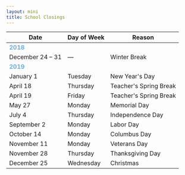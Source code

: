 ```yaml
---
layout: mini
title: School Closings
---
```


<table class="table">
  <thead>
    <tr>
      <th scope="col">Date</th>
      <th scope="col">Day of Week</th>
      <th scope="col">Reason</th>
    </tr>
  </thead>
  <tbody>
    <tr>
      <td colspan="3" style="color: #6DAEDB; font-weight: 700">2018</td>
    </tr>
    <tr>
      <td>December 24 – 31</td>
      <td>—</td>
      <td>Winter Break</td>
    </tr>
    <tr>
      <td colspan="3" style="color: #6DAEDB; font-weight: 700">2019</td>
    </tr>
    <tr>
      <td>January 1</td>
      <td>Tuesday</td>
      <td>New Year's Day</td>
    </tr>
    <tr>
      <td>April 18</td>
      <td>Thursday</td>
      <td>Teacher's Spring Break</td>
    </tr>
    <tr>
      <td>April 19</td>
      <td>Friday</td>
      <td>Teacher's Spring Break</td>
    </tr>
    <tr>
      <td>May 27</td>
      <td>Monday</td>
      <td>Memorial Day</td>
    </tr>
    <tr>
      <td>July 4</td>
      <td>Thursday</td>
      <td>Independence Day</td>
    </tr>
    <tr>
      <td>September 2</td>
      <td>Monday</td>
      <td>Labor Day</td>
    </tr>
    <tr>
      <td>October 14</td>
      <td>Monday</td>
      <td>Columbus Day</td>
    </tr>
    <tr>
      <td>November 11</td>
      <td>Monday</td>
      <td>Veterans Day</td>
    </tr>
    <tr>
      <td>November 28</td>
      <td>Thursday</td>
      <td>Thanksgiving Day</td>
    </tr>
    <tr>
      <td>December 25</td>
      <td>Wednesday</td>
      <td>Christmas</td>
    </tr>
  </tbody>
</table>